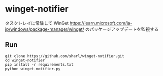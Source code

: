 # winget-notifier

タスクトレイに常駐して WinGet https://learn.microsoft.com/ja-jp/windows/package-manager/winget/ のパッケージアップデートを監視する

## Run

```
git clone https://github.com/sharl/winget-notifier.git
cd winget-notifier
pip install -r requirements.txt
python winget-notifier.py
```
